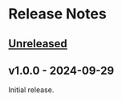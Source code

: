 # Release Notes

## [Unreleased](https://github.com/Thavarshan/matrix/compare/v1.0.0...HEAD)

## v1.0.0 - 2024-09-29

Initial release.
